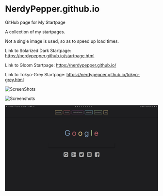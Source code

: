 # NerdyPepper.github.io
GitHub page for My Startpage

A collection of my startpages.

Not a single image is used, so as to speed up load times.


Link to Solarized Dark Startpage: https://nerdypepper.github.io/startpage.html

Link to Gloom Startpage: https://nerdypepper.github.io/

Link to Tokyo-Grey Startpage: https://nerdypepper.github.io/tokyo-grey.html

![ScreenShots](Startpage.png)

![Screenshots](Gloom.png)

![Screenshots](Tokyo-Grey.png)
